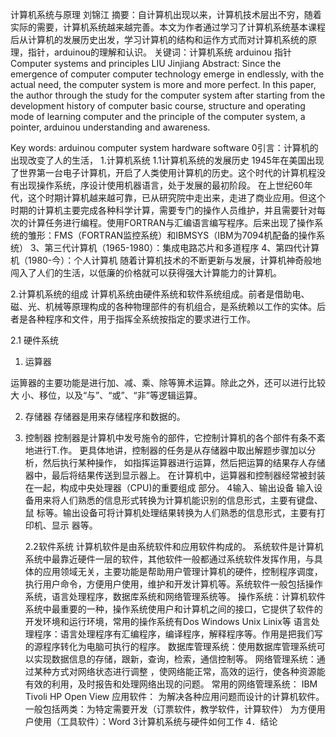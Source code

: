 计算机系统与原理
刘锦江
摘要：自计算机出现以来，计算机技术层出不穷，随着实际的需要，计算机系统越来越完善。本文为作者通过学习了计算机系统基本课程后从计算机的发展历史出发，学习计算机的结构和运作方式而对计算机系统的原理，指针，arduinou的理解和认识。
关键词：计算机系统 arduinou 指针
Computer systems and principles 
LIU Jinjiang
Abstract: Since the emergence of computer computer technology emerge in endlessly, with the actual need, the computer system is more and more perfect. In this paper, the author through the study for the computer system after starting from the development history of computer basic course, structure and operating mode of learning computer and the principle of the computer system, a pointer, arduinou understanding and awareness.

Key words: arduinou  computer system    hardware   software 
0引言：计算机的出现改变了人的生活， 
1.计算机系统
1.1计算机系统的发展历史
    1945年在美国出现了世界第一台电子计算机，开启了人类使用计算机的历史。这个时代的计算机程没有出现操作系统，序设计使用机器语言，处于发展的最初阶段。
在上世纪60年代，这个时期计算机越来越可靠，已从研究院中走出来，走进了商业应用。但这个时期的计算机主要完成各种科学计算，需要专门的操作人员维护，并且需要针对每次的计算任务进行编程。使用FORTRAN与汇编语言编写程序。后来出现了操作系统的雏形：FMS（FORTRAN监控系统）和IBMSYS（IBM为7094机配备的操作系统）
3、第三代计算机（1965-1980）：集成电路芯片和多道程序
4、第四代计算机（1980-今）：个人计算机
随着计算机技术的不断更新与发展，计算机神奇般地闯入了人们的生活，以低廉的价格就可以获得强大计算能力的计算机。


   
2.计算机系统的组成
计算机系统由硬件系统和软件系统组成。前者是借助电、磁、光、机械等原理构成的各种物理部件的有机组合，是系统赖以工作的实体。后者是各种程序和文件，用于指挥全系统按指定的要求进行工作。

2.1   硬件系统    
1) 运算器

运箅器的主要功能是进行加、减、乘、除等箅术运算。除此之外，还可以进行比较大 小、移位，以及“与”、“或”、“非”等逻辑运算。

2) 存储器
存储器是用来存储程序和数据的。
 3) 控制器
控制器是计算机中发号施令的部件，它控制计算机的各个部件有条不紊地进行T.作。 更具体地讲，控制器的任务是从存储器中取出解题步骤加以分析，然后执行某种操作， 如指挥运算器进行运算，然后把运算的结果存人存储器中，最后将结果传送到显示器上。 在计算机中，运算器和控制器经常被封装在一起，构成中央处理器（CPU)的重要组成 部分。
4输入、输出设备
输入设备用来将人们熟悉的信息形式转换为计算机能识别的信息形式，主要有键盘、鼠 标等。输出设备可将计算机处理结果转换为人们熟悉的信息形式，主要有打印机、显示 器等。

    2.2软件系统
计算机软件是由系统软件和应用软件构成的。
系统软件是计算机系统中最靠近硬件一层的软件，其他软件一般都通过系统软件发挥作用，与具体的应用领域无关，主要功能是帮助用户管理计算机的硬件，控制程序调度，执行用户命令，方便用户使用，维护和开发计算机等。系统软件一般包括操作系统，语言处理程序，数据库系统和网络管理系统等。
操作系统：计算机软件系统中最重要的一种，操作系统使用户和计算机之间的接口，它提供了软件的开发环境和运行环境，常用的操作系统有Dos  Windows  Unix  Linix等 
语言处理程序：语言处理程序有汇编程序，编译程序，解释程序等。作用是把我们写的源程序转化为电脑可执行的程序。
数据库管理系统：使用数据库管理系统可以实现数据信息的存储，跟新，查询，检索，通信控制等。
网络管理系统：通过某种方式对网络状态进行调整 ，使网络能正常，高效的运行，使各种资源能有效的利用，及时报告和处理网络出现的问题。
常用的网络管理系统：	IBM Tivoli   HP Open View
应用软件：
为解决各种应用问题而设计的计算机软件。
一般包括两类：为特定需要开发（订票软件，教学软件，计算软件）
              为方便用户使用（工具软件）：Word
3计算机系统与硬件如何工作
4．结论
    

